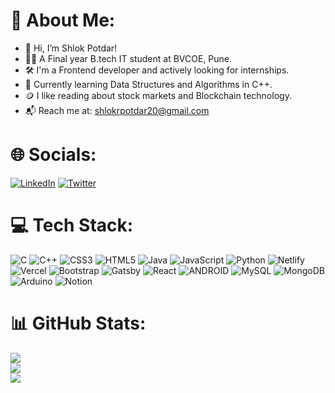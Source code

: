 # 💫 About Me:
- 👋 Hi, I’m Shlok Potdar! <br>
- 👨‍🎓 A Final year B.tech IT student at BVCOE, Pune. <br>
- 🛠️ I'm a Frontend developer and actively looking for internships.<br>
- 🧭 Currently learning Data Structures and Algorithms in C++.<br>
- 🪙 I like reading about stock markets and Blockchain technology.<br>
- 📬 Reach me at: shlokrpotdar20@gmail.com


# 🌐 Socials:
[![LinkedIn](https://img.shields.io/badge/LinkedIn-%230077B5.svg?logo=linkedin&logoColor=white)](https://linkedin.com/in/Shlokrp ) [![Twitter](https://img.shields.io/badge/Twitter-%231DA1F2.svg?logo=Twitter&logoColor=white)](https://twitter.com/Shlokrp) 

# 💻 Tech Stack:
![C](https://img.shields.io/badge/c-%2300599C.svg?style=flat&logo=c&logoColor=white) ![C++](https://img.shields.io/badge/c++-%2300599C.svg?style=flat&logo=c%2B%2B&logoColor=white) ![CSS3](https://img.shields.io/badge/css3-%231572B6.svg?style=flat&logo=css3&logoColor=white) ![HTML5](https://img.shields.io/badge/html5-%23E34F26.svg?style=flat&logo=html5&logoColor=white) ![Java](https://img.shields.io/badge/java-%23ED8B00.svg?style=flat&logo=java&logoColor=white) ![JavaScript](https://img.shields.io/badge/javascript-%23323330.svg?style=flat&logo=javascript&logoColor=%23F7DF1E) ![Python](https://img.shields.io/badge/python-3670A0?style=flat&logo=python&logoColor=ffdd54) ![Netlify](https://img.shields.io/badge/netlify-%23000000.svg?style=flat&logo=netlify&logoColor=#00C7B7) ![Vercel](https://img.shields.io/badge/vercel-%23000000.svg?style=flat&logo=vercel&logoColor=white) ![Bootstrap](https://img.shields.io/badge/bootstrap-%23563D7C.svg?style=flat&logo=bootstrap&logoColor=white) ![Gatsby](https://img.shields.io/badge/Gatsby-%23663399.svg?style=flat&logo=gatsby&logoColor=white) ![React](https://img.shields.io/badge/react-%2320232a.svg?style=flat&logo=react&logoColor=%2361DAFB) ![ANDROID](https://img.shields.io/badge/android-%2320232a.svg?style=flat&logo=android&logoColor=%a4c639) ![MySQL](https://img.shields.io/badge/mysql-%2300f.svg?style=flat&logo=mysql&logoColor=white) ![MongoDB](https://img.shields.io/badge/MongoDB-%234ea94b.svg?style=flat&logo=mongodb&logoColor=white) ![Arduino](https://img.shields.io/badge/-Arduino-00979D?style=flat&logo=Arduino&logoColor=white) ![Notion](https://img.shields.io/badge/Notion-%23000000.svg?style=flat&logo=notion&logoColor=white)
# 📊 GitHub Stats:
![](https://github-readme-stats.vercel.app/api?username=Shlokrp&theme=highcontrast&hide_border=false&include_all_commits=true&count_private=false)
<br/>
![](https://github-readme-streak-stats.herokuapp.com/?user=Shlokrp&theme=highcontrast&hide_border=false)
<br/>
![](https://github-readme-stats.vercel.app/api/top-langs/?username=Shlokrp&theme=highcontrast&hide_border=false&include_all_commits=true&count_private=false&layout=compact)
